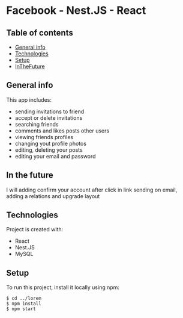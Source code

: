 # Facebook - Nest.JS - React
## Table of contents
* [General info](#general-info)
* [Technologies](#technologies)
* [Setup](#setup)
* [InTheFuture](#in-the-future)

## General info
This app includes: 
* sending invitations to friend
* accept or delete invitations
* searching friends
* comments and likes posts other users
* viewing friends profiles
* changing yout profile photos
* editing, deleting your posts
* editing your email and password

## In the future
I will adding confirm your account after click in link sending on email, adding a relations and upgrade layout
 
## Technologies
Project is created with:
* React
* Nest.JS
* MySQL
	
## Setup
To run this project, install it locally using npm:

```
$ cd ../lorem
$ npm install
$ npm start
```
